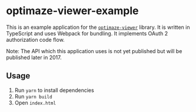 # optimaze-viewer-example

This is an example application for the [`optimaze-viewer`](https://github.com/rapal/optimaze-viewer) library. It is written in TypeScript and uses Webpack for bundling. It implements OAuth 2 authorization code flow.

Note: The API which this application uses is not yet published but will be published later in 2017.

## Usage

1. Run `yarn` to install dependencies
2. Run `yarn build`
3. Open `index.html`